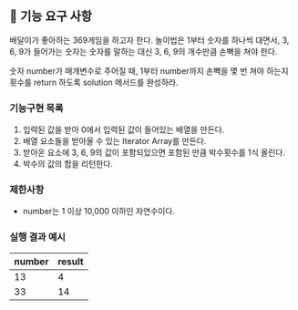## 🚀 기능 요구 사항

배달이가 좋아하는 369게임을 하고자 한다. 놀이법은 1부터 숫자를 하나씩 대면서, 3, 6, 9가 들어가는 숫자는 숫자를 말하는 대신 3, 6, 9의 개수만큼 손뼉을 쳐야 한다.

숫자 number가 매개변수로 주어질 때, 1부터 number까지 손뼉을 몇 번 쳐야 하는지 횟수를 return 하도록 solution 메서드를 완성하라.

### 기능구현 목록

1. 입력된 값을 받아 0에서 입력된 값이 들어있는 배열을 만든다.
2. 배열 요소들을 받아올 수 있는 Iterator Array를 만든다.
3. 받아온 요소에 3, 6, 9의 값이 포함되있으면 포함된 만큼 박수횟수를 1식 올린다.
4. 박수의 값의 합을 리턴한다.

### 제한사항

- number는 1 이상 10,000 이하인 자연수이다.

### 실행 결과 예시

| number | result |
| ------ | ------ |
| 13     | 4      |
| 33     | 14     |
